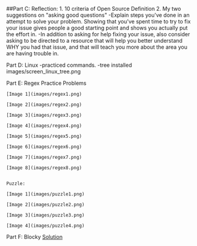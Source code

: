 ##Part C: Reflection:
    1. 10 criteria of Open Source Definition
    2. My two suggestions on "asking good questions"
        -Explain steps you've done in an attempt to solve your problem.  Showing that you've spent time to try to fix your issue gives people a good starting point and shows you actually put the effort in.
        -In addition to asking for help fixing your issue, also consider asking to be directed to a resource that will help you better understand WHY you had that issue, and that will teach you more about the area you are having trouble in.



Part D: Linux
    -practiced commands.
    -tree installed images/screen_linux_tree.png

Part E: Regex
    Practice Problems 
    
    [Image 1](images/regex1.png)
    
    [Image 2](images/regex2.png)
    
    [Image 3](images/regex3.png)
    
    [Image 4](images/regex4.png)
    
    [Image 5](images/regex5.png)
    
    [Image 6](images/regex6.png)
    
    [Image 7](images/regex7.png)
    
    [Image 8](images/regex8.png)
    

    Puzzle:
    
    [Image 1](images/puzzle1.png)
    
    [Image 2](images/puzzle2.png)
    
    [Image 3](images/puzzle3.png)
    
    [Image 4](images/puzzle4.png)


Part F: Blocky
    [Solution](images/blocky.png)
